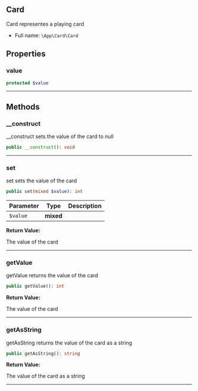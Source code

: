 
## Card

Card representes a playing card



* Full name: `\App\Card\Card` 



## Properties


### value



```php
protected $value
```






***

## Methods


### __construct

__construct sets the value of the card to null

```php
public __construct(): void
```












***

### set

set sets the value of the card

```php
public set(mixed $value): int
```








| Parameter | Type | Description |
|-----------|------|-------------|
| `$value` | **mixed** |  |


**Return Value:**

The value of the card




***

### getValue

getValue returns the value of the card

```php
public getValue(): int
```









**Return Value:**

The value of the card




***

### getAsString

getAsString returns the value of the card as a string

```php
public getAsString(): string
```









**Return Value:**

The value of the card as a string




***


